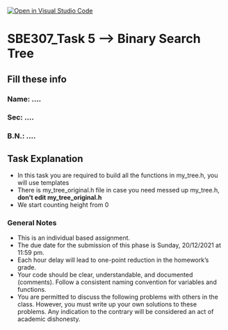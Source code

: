 [![Open in Visual Studio Code](https://classroom.github.com/assets/open-in-vscode-c66648af7eb3fe8bc4f294546bfd86ef473780cde1dea487d3c4ff354943c9ae.svg)](https://classroom.github.com/online_ide?assignment_repo_id=9544227&assignment_repo_type=AssignmentRepo)
# SBE307_Task 5 --> **B**inary **S**earch **T**ree

## Fill these info

### Name: ....

### Sec: ....

### B.N.: ....

## Task Explanation

- In this task you are required to build all the functions in my_tree.h, you will use templates
- There is my_tree_original.h file in case you need messed up my_tree.h, **don't edit my_tree_original.h**
- We start counting height from 0

### General Notes

- This is an individual based assignment.
- The due date for the submission of this phase is Sunday, 20/12/2021 at 11:59 pm.
- Each hour delay will lead to one-point reduction in the homework’s grade.
- Your code should be clear, understandable, and documented (comments). Follow a consistent naming convention for variables and functions.
- You are permitted to discuss the following problems with others in the class. However, you must write up your own solutions to these problems. Any indication to the contrary will be considered an act of academic dishonesty.
